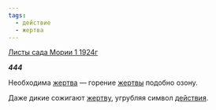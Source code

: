 ```yaml
---
tags:
  - действие
  - жертва
---
```

[Листы сада Мории 1 1924г](https://127.0.0.1:4002/agni/1924)

___444___

Необходима [жертва](../../../tags/#жертва) — горение [жертвы](../../../tags/#жертва) подобно озону.   

Даже дикие сожигают [жертву](../../../tags/#жертва), угрубляя символ [действия](../../../tags/#действие).   

